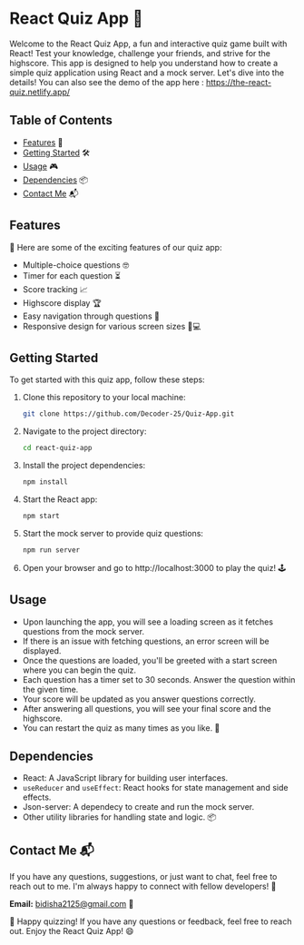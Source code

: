 # React Quiz App 🚀

Welcome to the React Quiz App, a fun and interactive quiz game built with React! Test your knowledge, challenge your friends, and strive for the highscore. This app is designed to help you understand how to create a simple quiz application using React and a mock server. Let's dive into the details! You can also see the demo of the app here : https://the-react-quiz.netlify.app/

## Table of Contents
- [Features](#features) 🌟
- [Getting Started](#getting-started) 🛠️
- [Usage](#usage) 🎮
- [Dependencies](#dependencies) 📦
- [Contact Me](#contact-me) 📬

## Features

🌟 Here are some of the exciting features of our quiz app:

- Multiple-choice questions 🤓
- Timer for each question ⏳
- Score tracking 📈
- Highscore display 🏆
- Easy navigation through questions 🔄
- Responsive design for various screen sizes 📱💻

## Getting Started

To get started with this quiz app, follow these steps:

1. Clone this repository to your local machine:

   ```bash
   git clone https://github.com/Decoder-25/Quiz-App.git
   ```

2. Navigate to the project directory:

   ```bash
   cd react-quiz-app
   ```

3. Install the project dependencies:

   ```bash
   npm install
   ```

4. Start the React app:

   ```bash
   npm start
   ```

5. Start the mock server to provide quiz questions:

   ```bash
   npm run server
   ```

6. Open your browser and go to http://localhost:3000 to play the quiz! 🕹️

## Usage

- Upon launching the app, you will see a loading screen as it fetches questions from the mock server.
- If there is an issue with fetching questions, an error screen will be displayed.
- Once the questions are loaded, you'll be greeted with a start screen where you can begin the quiz.
- Each question has a timer set to 30 seconds. Answer the question within the given time.
- Your score will be updated as you answer questions correctly.
- After answering all questions, you will see your final score and the highscore.
- You can restart the quiz as many times as you like. 🔄

## Dependencies

- React: A JavaScript library for building user interfaces.
- `useReducer` and `useEffect`: React hooks for state management and side effects.
- Json-server: A dependecy to create and run the mock server.
- Other utility libraries for handling state and logic. 📦

## Contact Me 📬

If you have any questions, suggestions, or just want to chat, feel free to reach out to me. I'm always happy to connect with fellow developers! 🙌

**Email:** [bidisha2125@gmail.com](mailto:bidisha2125@gmail.com) 📧

🚀 Happy quizzing! If you have any questions or feedback, feel free to reach out. Enjoy the React Quiz App! 😄

